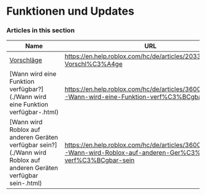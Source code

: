 # Funktionen und Updates  
### Articles in this section
Name|URL
-|-
[Vorschläge](./Vorschläge.html) |https://en.help.roblox.com/hc/de/articles/203312420-Vorschl%C3%A4ge
[Wann wird eine Funktion verfügbar?](./Wann wird eine Funktion verfügbar-.html) |https://en.help.roblox.com/hc/de/articles/360000242266-Wann-wird-eine-Funktion-verf%C3%BCgbar
[Wann wird Roblox auf anderen Geräten verfügbar sein?](./Wann wird Roblox auf anderen Geräten verfügbar sein-.html) |https://en.help.roblox.com/hc/de/articles/360000334546-Wann-wird-Roblox-auf-anderen-Ger%C3%A4ten-verf%C3%BCgbar-sein